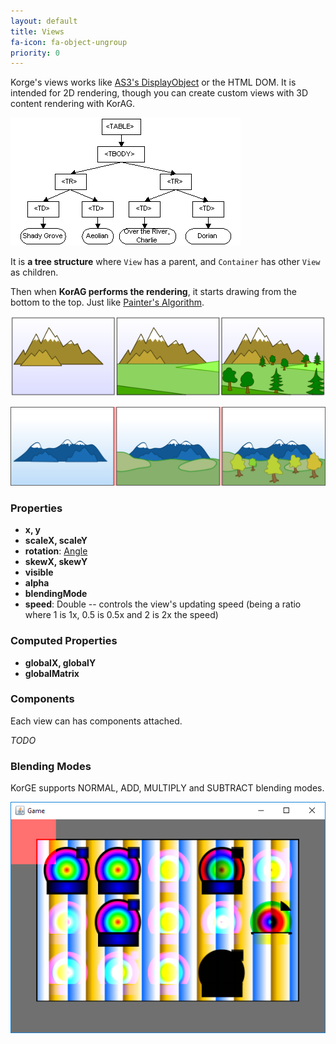 ```yaml
---
layout: default
title: Views
fa-icon: fa-object-ungroup
priority: 0
---
```


Korge's views works like [AS3's DisplayObject](https://help.adobe.com/en_US/FlashPlatform/reference/actionscript/3/flash/display/DisplayObject.html) or the HTML DOM. It is intended for 2D rendering, though you can create custom views with 3D content rendering with KorAG.

![](table.gif)

It is **a tree structure** where `View` has a parent, and `Container` has other `View` as children.

Then when **KorAG performs the rendering**, it starts drawing from the bottom to the top. Just like [Painter's Algorithm](https://en.wikipedia.org/wiki/Painter%27s_algorithm).

![](painter1.png)

![](painter2.png)

### Properties

* **x, y**
* **scaleX, scaleY**
* **rotation**: [Angle](/korma/#angle)
* **skewX, skewY**
* **visible**
* **alpha**
* **blendingMode**
* **speed**: Double -- controls the view's updating speed (being a ratio where 1 is 1x, 0.5 is 0.5x and 2 is 2x the speed)

### Computed Properties

* **globalX, globalY**
* **globalMatrix**

### Components

Each view can has components attached.

*TODO*

### Blending Modes

KorGE supports NORMAL, ADD, MULTIPLY and SUBTRACT blending modes.

![](blending.png)
